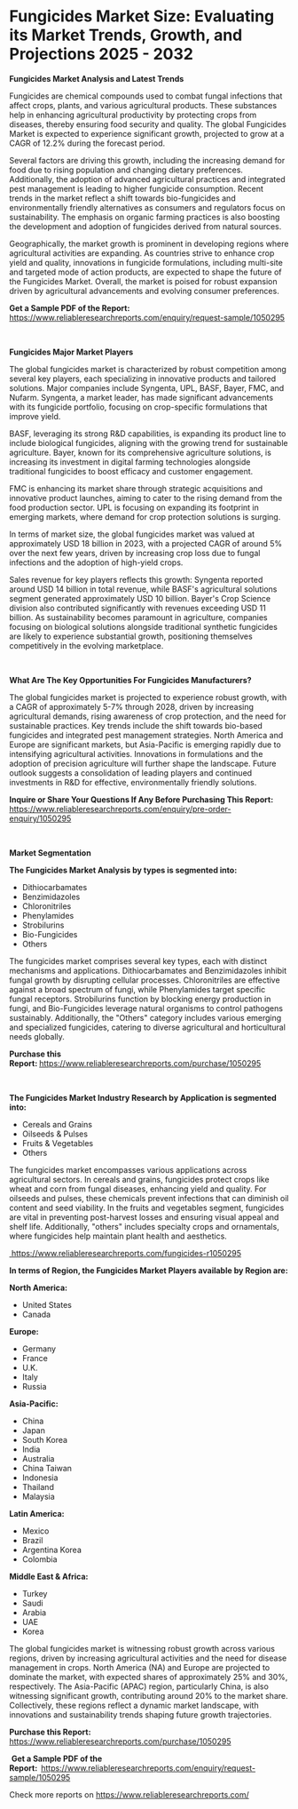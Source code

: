 <p><h1>Fungicides Market Size: Evaluating its Market Trends, Growth, and Projections 2025 - 2032</h1></p><p><strong>Fungicides Market Analysis and Latest Trends</strong></p>
<p><p>Fungicides are chemical compounds used to combat fungal infections that affect crops, plants, and various agricultural products. These substances help in enhancing agricultural productivity by protecting crops from diseases, thereby ensuring food security and quality. The global Fungicides Market is expected to experience significant growth, projected to grow at a CAGR of 12.2% during the forecast period.</p><p>Several factors are driving this growth, including the increasing demand for food due to rising population and changing dietary preferences. Additionally, the adoption of advanced agricultural practices and integrated pest management is leading to higher fungicide consumption. Recent trends in the market reflect a shift towards bio-fungicides and environmentally friendly alternatives as consumers and regulators focus on sustainability. The emphasis on organic farming practices is also boosting the development and adoption of fungicides derived from natural sources.</p><p>Geographically, the market growth is prominent in developing regions where agricultural activities are expanding. As countries strive to enhance crop yield and quality, innovations in fungicide formulations, including multi-site and targeted mode of action products, are expected to shape the future of the Fungicides Market. Overall, the market is poised for robust expansion driven by agricultural advancements and evolving consumer preferences.</p></p>
<p><strong>Get a Sample PDF of the Report:&nbsp;</strong> <a href="https://www.reliableresearchreports.com/enquiry/request-sample/1050295?utm_campaign=3573&utm_medium=2&utm_source=Github&utm_content=ia&utm_term=02042025&utm_id=fungicides">https://www.reliableresearchreports.com/enquiry/request-sample/1050295</a></p>
<p>&nbsp;</p>
<p><strong>Fungicides Major Market Players</strong></p>
<p><p>The global fungicides market is characterized by robust competition among several key players, each specializing in innovative products and tailored solutions. Major companies include Syngenta, UPL, BASF, Bayer, FMC, and Nufarm. Syngenta, a market leader, has made significant advancements with its fungicide portfolio, focusing on crop-specific formulations that improve yield. </p><p>BASF, leveraging its strong R&D capabilities, is expanding its product line to include biological fungicides, aligning with the growing trend for sustainable agriculture. Bayer, known for its comprehensive agriculture solutions, is increasing its investment in digital farming technologies alongside traditional fungicides to boost efficacy and customer engagement. </p><p>FMC is enhancing its market share through strategic acquisitions and innovative product launches, aiming to cater to the rising demand from the food production sector. UPL is focusing on expanding its footprint in emerging markets, where demand for crop protection solutions is surging.</p><p>In terms of market size, the global fungicides market was valued at approximately USD 18 billion in 2023, with a projected CAGR of around 5% over the next few years, driven by increasing crop loss due to fungal infections and the adoption of high-yield crops. </p><p>Sales revenue for key players reflects this growth: Syngenta reported around USD 14 billion in total revenue, while BASF's agricultural solutions segment generated approximately USD 10 billion. Bayer's Crop Science division also contributed significantly with revenues exceeding USD 11 billion. As sustainability becomes paramount in agriculture, companies focusing on biological solutions alongside traditional synthetic fungicides are likely to experience substantial growth, positioning themselves competitively in the evolving marketplace.</p></p>
<p>&nbsp;</p>
<p><strong>What Are The Key Opportunities For Fungicides Manufacturers?</strong></p>
<p><p>The global fungicides market is projected to experience robust growth, with a CAGR of approximately 5-7% through 2028, driven by increasing agricultural demands, rising awareness of crop protection, and the need for sustainable practices. Key trends include the shift towards bio-based fungicides and integrated pest management strategies. North America and Europe are significant markets, but Asia-Pacific is emerging rapidly due to intensifying agricultural activities. Innovations in formulations and the adoption of precision agriculture will further shape the landscape. Future outlook suggests a consolidation of leading players and continued investments in R&D for effective, environmentally friendly solutions.</p></p>
<p><strong>Inquire or Share Your Questions If Any Before Purchasing This Report:</strong> <a href="https://www.reliableresearchreports.com/enquiry/pre-order-enquiry/1050295?utm_campaign=3573&utm_medium=2&utm_source=Github&utm_content=ia&utm_term=02042025&utm_id=fungicides">https://www.reliableresearchreports.com/enquiry/pre-order-enquiry/1050295</a></p>
<p>&nbsp;</p>
<p><strong>Market Segmentation</strong></p>
<p><strong>The Fungicides Market Analysis by types is segmented into:</strong></p>
<p><ul><li>Dithiocarbamates</li><li>Benzimidazoles</li><li>Chloronitriles</li><li>Phenylamides</li><li>Strobilurins</li><li>Bio-Fungicides</li><li>Others</li></ul></p>
<p><p>The fungicides market comprises several key types, each with distinct mechanisms and applications. Dithiocarbamates and Benzimidazoles inhibit fungal growth by disrupting cellular processes. Chloronitriles are effective against a broad spectrum of fungi, while Phenylamides target specific fungal receptors. Strobilurins function by blocking energy production in fungi, and Bio-Fungicides leverage natural organisms to control pathogens sustainably. Additionally, the "Others" category includes various emerging and specialized fungicides, catering to diverse agricultural and horticultural needs globally.</p></p>
<p><strong>Purchase this Report:&nbsp;</strong><a href="https://www.reliableresearchreports.com/purchase/1050295?utm_campaign=3573&utm_medium=2&utm_source=Github&utm_content=ia&utm_term=02042025&utm_id=fungicides">https://www.reliableresearchreports.com/purchase/1050295</a></p>
<p>&nbsp;</p>
<p><strong>The Fungicides Market Industry Research by Application is segmented into:</strong></p>
<p><ul><li>Cereals and Grains</li><li>Oilseeds & Pulses</li><li>Fruits & Vegetables</li><li>Others</li></ul></p>
<p><p>The fungicides market encompasses various applications across agricultural sectors. In cereals and grains, fungicides protect crops like wheat and corn from fungal diseases, enhancing yield and quality. For oilseeds and pulses, these chemicals prevent infections that can diminish oil content and seed viability. In the fruits and vegetables segment, fungicides are vital in preventing post-harvest losses and ensuring visual appeal and shelf life. Additionally, "others" includes specialty crops and ornamentals, where fungicides help maintain plant health and aesthetics.</p></p>
<p><a href="https://www.reliableresearchreports.com/fungicides-r1050295?utm_campaign=3573&utm_medium=2&utm_source=Github&utm_content=ia&utm_term=02042025&utm_id=fungicides">&nbsp;https://www.reliableresearchreports.com/fungicides-r1050295</a></p>
<p><strong>In terms of Region, the Fungicides Market Players available by Region are:</strong></p>
<p>
    <p> <strong> North America: </strong>
        <ul>
            <li>United States</li>
            <li>Canada</li>
        </ul>
        </p> 
    <p> <strong> Europe: </strong>
        <ul>
            <li>Germany</li>
            <li>France</li>
            <li>U.K.</li>
            <li>Italy</li>
            <li>Russia</li>
        </ul>
        </p> 
    <p> <strong> Asia-Pacific: </strong>
        <ul>
            <li>China</li>
            <li>Japan</li>
            <li>South Korea</li>
            <li>India</li>
            <li>Australia</li>
            <li>China Taiwan</li>
            <li>Indonesia</li>
            <li>Thailand</li>
            <li>Malaysia</li>
        </ul>
        </p> 
    <p> <strong> Latin America: </strong>
        <ul>
            <li>Mexico</li>
            <li>Brazil</li>
            <li>Argentina Korea</li>
            <li>Colombia</li>
        </ul>
        </p> 
    <p> <strong> Middle East & Africa: </strong>
        <ul>
            <li>Turkey</li>
            <li>Saudi</li>
            <li>Arabia</li>
            <li>UAE</li>
            <li>Korea</li>
        </ul>
    </p>
    </p>
<p><p>The global fungicides market is witnessing robust growth across various regions, driven by increasing agricultural activities and the need for disease management in crops. North America (NA) and Europe are projected to dominate the market, with expected shares of approximately 25% and 30%, respectively. The Asia-Pacific (APAC) region, particularly China, is also witnessing significant growth, contributing around 20% to the market share. Collectively, these regions reflect a dynamic market landscape, with innovations and sustainability trends shaping future growth trajectories.</p></p>
<p><strong>Purchase this Report: </strong><a href="https://www.reliableresearchreports.com/purchase/1050295?utm_campaign=3573&utm_medium=2&utm_source=Github&utm_content=ia&utm_term=02042025&utm_id=fungicides">https://www.reliableresearchreports.com/purchase/1050295</a></p>
<p>&nbsp;<strong>Get a Sample PDF of the Report:&nbsp;&nbsp;</strong><a href="https://www.reliableresearchreports.com/enquiry/request-sample/1050295?utm_campaign=3573&utm_medium=2&utm_source=Github&utm_content=ia&utm_term=02042025&utm_id=fungicides">https://www.reliableresearchreports.com/enquiry/request-sample/1050295</a></p>
<p><strong></strong></p>
<p>Check more reports on <a href="https://www.reliableresearchreports.com/?utm_campaign=3573&utm_medium=2&utm_source=Github&utm_content=ia&utm_term=02042025&utm_id=fungicides">https://www.reliableresearchreports.com/</a></p>